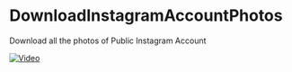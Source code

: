 # DownloadInstagramAccountPhotos
Download all the photos of Public Instagram Account

[![Video](https://pbs.twimg.com/media/DDunKkLXoAA_l87.jpg)](https://youtu.be/mdZsNPXC8Dc)

